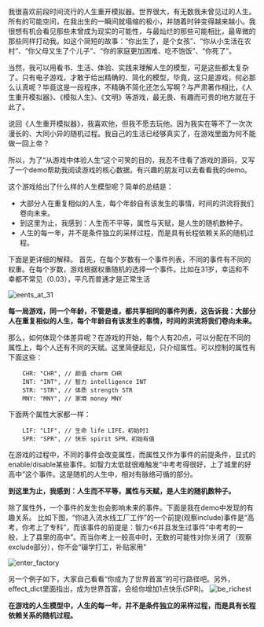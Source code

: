 我很喜欢前段时间流行的人生重开模拟器。世界很大，有无数我未曾见过的人生。所有的可能空间，在我出生的一瞬间就塌缩的极小，并随着时钟变得越来越小。我很想有机会看见那些未曾成为现实的可能性，与最灿烂的那些可能相比，最卑微的那些同样打动我。如这个简短的故事：“你出生了，是个女孩”、“你从小生活在农村”、“你父母又生了个儿子”、“你的家庭更加困难、吃不饱饭”、“你死了”。

当然，我可以用看书、生活、体验、实践来理解人生的模型，可是这些都太复杂了。只有电子游戏，才敢于给出精确的、简化的模型，毕竟，这只是游戏，何必那么认真呢？毕竟这是一段程序，不精确不简化还怎么写啊？与严肃著作相比，《人生重开模拟器》、《模拟人生》、《文明》等游戏，最无畏、有趣而可贵的地方就在于此了。

说回《人生重开模拟器》，我喜欢他，但我不愿去玩他。因为我实在等不了一次次漫长的、大同小异的随机过程。我自己的生活已经够真实了，在游戏里面为何不能做一回上帝？

所以，为了“从游戏中体验人生“这个可笑的目的，我忍不住看了游戏的源码，又写了一个demo帮助我阅读游戏的核心数据。有兴趣的朋友可以去看看我的demo。

这个游戏给出了什么样的人生模型呢？简单的总结是：
- 大部分人在重复相似的人生，每个年龄自有该发生的事情，时间的洪流将我们卷向未来。
- 到这里为止，我感到：人生而不平等，属性与天赋，是人生的随机数种子。
- 人生的每一年，并不是条件独立的采样过程，而是具有长程依赖关系的随机过程。

下面是更详细的解释。
首先，在每个岁数有一个事件列表，不同的事件有不同的权重。在每个岁数，游戏根据权重随机的选择一个事件。比如在31岁，幸运和不幸都不常见（0.03），平凡而普通才是正常生活

![eents_at_31](https://anselmwang.github.io/assets/images/2021-12-07-life-restart-analysis/2021-12-07-23-41-22.png)

**每一局游戏，同一个年龄，不管是谁，都共享相同的事件列表，这告诉我：大部分人在重复相似的人生，每个年龄自有该发生的事情，时间的洪流将我们卷向未来。**

那么，如何体现个体差异呢？在游戏的开始，每个人有20点，可以分配在不同的属性上，每个人还有不同的天赋。这里简便起见，只介绍属性。可以控制的属性有下面这些：
```
    CHR: "CHR", // 颜值 charm CHR
    INT: "INT", // 智力 intelligence INT
    STR: "STR", // 体质 strength STR
    MNY: "MNY", // 家境 money MNY
```

下面两个属性大家都一样：
```
    LIF: "LIF", // 生命 life LIFE，初始时1
    SPR: "SPR", // 快乐 spirit SPR，初始有值
```
在游戏的过程中，不同的事件会改变属性，而属性又作为事件的前提条件，显式的enable/disable某些事件。如智力太低就很难触发“中考考得很好，上了城里的好高中”这个事件。这是随机的人生中，相对有脉络可循的部分。

**到这里为止，我感到：人生而不平等，属性与天赋，是人生的随机数种子。**

除了属性外，一个事件的发生也会影响未来的事件。下面是我在demo中发现的有趣关系。
比如下图，“你进入流水线工厂工作”的一个前提(观察include)事件是“高考，你考上了专科”，而该事件的前提是：智力<6并且发生过事件”中考考的一般，上了县里的高中”。而当你考上一般高中时，无数的可能性对你关闭了（观察exclude部分），你不会“辍学打工，补贴家用”

![enter_factory](https://anselmwang.github.io/assets/images/2021-12-07-life-restart-analysis/2021-12-07-23-45-57.png)

另一个例子如下，大家自己看看“你成为了世界首富”的可行路径吧。另外，effect_dict里面指出，成为世界首富，会给你增加1点快乐(SPR)。
![be_richest](https://anselmwang.github.io/assets/images/2021-12-07-life-restart-analysis/2021-12-07-23-47-00.png)

**在游戏的人生模型中，人生的每一年，并不是条件独立的采样过程，而是具有长程依赖关系的随机过程。**